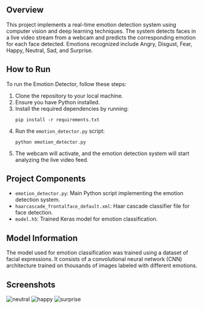 ## Overview
This project implements a real-time emotion detection system using computer vision and deep learning techniques. The system detects faces in a live video stream from a webcam and predicts the corresponding emotion for each face detected. Emotions recognized include Angry, Disgust, Fear, Happy, Neutral, Sad, and Surprise.

## How to Run
To run the Emotion Detector, follow these steps:

1. Clone the repository to your local machine.
2. Ensure you have Python installed.
3. Install the required dependencies by running:
    ```
    pip install -r requirements.txt
    ```
4. Run the `emotion_detector.py` script:
    ```
    python emotion_detector.py
    ```
5. The webcam will activate, and the emotion detection system will start analyzing the live video feed.

## Project Components
- `emotion_detector.py`: Main Python script implementing the emotion detection system.
- `haarcascade_frontalface_default.xml`: Haar cascade classifier file for face detection.
- `model.h5`: Trained Keras model for emotion classification.

## Model Information
The model used for emotion classification was trained using a dataset of facial expressions. It consists of a convolutional neural network (CNN) architecture trained on thousands of images labeled with different emotions.

## Screenshots
![neutral](https://github.com/akshat-agr/Emotion-Detector/assets/134093103/99c42614-f432-4f92-8853-a28fd51663af)
![happy](https://github.com/akshat-agr/Emotion-Detector/assets/134093103/a36456f6-5fcc-45c1-ad84-31c5a0065814)
![surprise](https://github.com/akshat-agr/Emotion-Detector/assets/134093103/7d5e7817-0edc-40a4-8fdc-5b4d5c3c7281)
